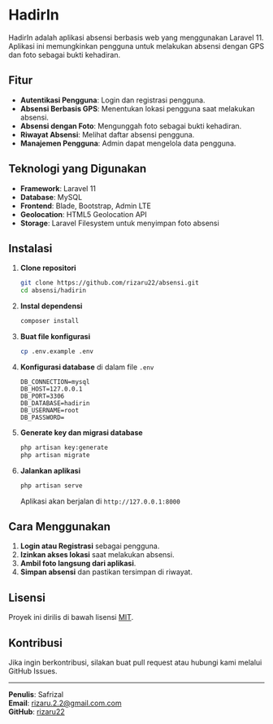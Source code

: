 # HadirIn

HadirIn adalah aplikasi absensi berbasis web yang menggunakan Laravel 11. Aplikasi ini memungkinkan pengguna untuk melakukan absensi dengan GPS dan foto sebagai bukti kehadiran.

## Fitur

- **Autentikasi Pengguna**: Login dan registrasi pengguna.
- **Absensi Berbasis GPS**: Menentukan lokasi pengguna saat melakukan absensi.
- **Absensi dengan Foto**: Mengunggah foto sebagai bukti kehadiran.
- **Riwayat Absensi**: Melihat daftar absensi pengguna.
- **Manajemen Pengguna**: Admin dapat mengelola data pengguna.

## Teknologi yang Digunakan

- **Framework**: Laravel 11
- **Database**: MySQL
- **Frontend**: Blade, Bootstrap, Admin LTE
- **Geolocation**: HTML5 Geolocation API
- **Storage**: Laravel Filesystem untuk menyimpan foto absensi

## Instalasi

1. **Clone repositori**
   ```sh
   git clone https://github.com/rizaru22/absensi.git
   cd absensi/hadirin
   ```
2. **Instal dependensi**
   ```sh
   composer install
   ```
3. **Buat file konfigurasi**
   ```sh
   cp .env.example .env
   ```
4. **Konfigurasi database** di dalam file `.env`
   ```env
   DB_CONNECTION=mysql
   DB_HOST=127.0.0.1
   DB_PORT=3306
   DB_DATABASE=hadirin
   DB_USERNAME=root
   DB_PASSWORD=
   ```
5. **Generate key dan migrasi database**
   ```sh
   php artisan key:generate
   php artisan migrate
   ```
6. **Jalankan aplikasi**
   ```sh
   php artisan serve
   ```
   Aplikasi akan berjalan di `http://127.0.0.1:8000`

## Cara Menggunakan

1. **Login atau Registrasi** sebagai pengguna.
2. **Izinkan akses lokasi** saat melakukan absensi.
3. **Ambil foto langsung dari aplikasi**.
4. **Simpan absensi** dan pastikan tersimpan di riwayat.

## Lisensi

Proyek ini dirilis di bawah lisensi [MIT](LICENSE).

## Kontribusi

Jika ingin berkontribusi, silakan buat pull request atau hubungi kami melalui GitHub Issues.

---

**Penulis**: Safrizal  
**Email**: rizaru.2.2@gmail.com.com  
**GitHub**: [rizaru22](https://github.com/rizaru22)
